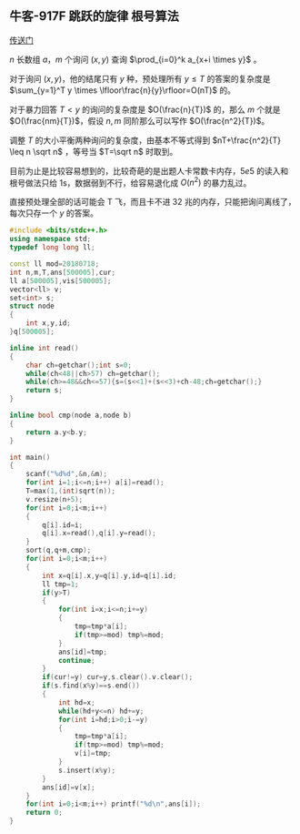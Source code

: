 ## 牛客-917F 跳跃的旋律 根号算法

[传送门](https://ac.nowcoder.com/acm/contest/917/F)

$n$ 长数组 $a$，$m$ 个询问 $(x,y)$ 查询 $\prod_{i=0}^k a_{x+i \times y}$ 。

对于询问 $(x,y)$，他的结尾只有 $y$ 种，预处理所有 $y \leq T$ 的答案的复杂度是 $\sum_{y=1}^T y \times \lfloor\frac{n}{y}\rfloor=O(nT)$ 的。 

对于暴力回答 $T \lt y$ 的询问的复杂度是 $O(\frac{n}{T})$ 的，那么 $m$ 个就是 $O(\frac{nm}{T})$，假设 $n,m$ 同阶那么可以写作 $O(\frac{n^2}{T})$。

调整 $T$ 的大小平衡两种询问的复杂度，由基本不等式得到 $nT+\frac{n^2}{T} \leq n \sqrt n$ ，等号当 $T=\sqrt n$ 时取到。

目前为止是比较容易想到的，比较奇葩的是出题人卡常数卡内存，$5e5$ 的读入和根号做法只给 $1$s，数据弱到不行，给容易退化成 $O(n^2)$ 的暴力乱过。

直接预处理全部的话可能会 T 飞，而且卡不进 $32$ 兆的内存，只能把询问离线了，每次只存一个 $y$ 的答案。

```cpp
#include <bits/stdc++.h>
using namespace std;
typedef long long ll;

const ll mod=20180718;
int n,m,T,ans[500005],cur;
ll a[500005],vis[500005];
vector<ll> v;
set<int> s;
struct node
{
    int x,y,id;
}q[500005];

inline int read()
{
    char ch=getchar();int s=0;
    while(ch<48||ch>57) ch=getchar();
    while(ch>=48&&ch<=57){s=(s<<1)+(s<<3)+ch-48;ch=getchar();}
    return s;
}

inline bool cmp(node a,node b)
{
    return a.y<b.y;
}

int main()
{
    scanf("%d%d",&n,&m);
    for(int i=1;i<=n;i++) a[i]=read();
    T=max(1,(int)sqrt(n));
    v.resize(n+5);
    for(int i=0;i<m;i++)
    {
        q[i].id=i;
        q[i].x=read(),q[i].y=read();
    }
    sort(q,q+m,cmp);
    for(int i=0;i<m;i++)
    {
        int x=q[i].x,y=q[i].y,id=q[i].id;
        ll tmp=1;
        if(y>T)
        {
            for(int i=x;i<=n;i+=y)
            {
                tmp=tmp*a[i];
                if(tmp>=mod) tmp%=mod;
            }
            ans[id]=tmp;
            continue;
        }
        if(cur!=y) cur=y,s.clear().v.clear();
        if(s.find(x%y)==s.end())
        {
            int hd=x;
            while(hd+y<=n) hd+=y;
            for(int i=hd;i>0;i-=y)
            {
                tmp=tmp*a[i];
                if(tmp>=mod) tmp%=mod;
                v[i]=tmp;
            }
            s.insert(x%y);
        }
        ans[id]=v[x];
    }
    for(int i=0;i<m;i++) printf("%d\n",ans[i]);
    return 0;
}
```